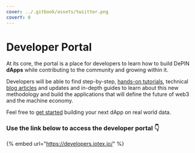 ```yaml
---
cover: ../.gitbook/assets/twiitter.png
coverY: 0
---
```


# Developer Portal

At its core, the portal is a place for developers to learn how to build DePIN **dApps** while contributing to the community and growing within it.

Developers will be able to find step-by-step, [hands-on tutorials](https://developers.iotex.io/academy/all), technical [blog articles](https://developers.iotex.io/blog/all) and updates and in-depth guides to learn about this new methodology and build the applications that will define the future of web3 and the machine economy.

Feel free to [get started](https://developers.iotex.io/) building your next dApp on real world data.&#x20;



### Use the link below to access the developer portal 👇

{% embed url="https://developers.iotex.io/" %}
